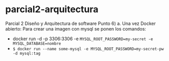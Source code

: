 # parcial2-arquitectura
Parcial 2 Diseño y Arquitectura de software
Punto 6) a. 
Una vez Docker abierto:
Para crear una imagen con mysql se ponen los comandos: 
- docker run -d -p 3306:3306 -e `MYSQL_ROOT_PASSWORD=my-secret -e MYSQL_DATABASE=nombre`
- `$ docker run --name some-mysql -e MYSQL_ROOT_PASSWORD=my-secret-pw -d mysql:tag`
